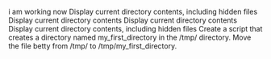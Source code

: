 i am working now
Display current directory contents, including hidden files
Display current directory contents
Display current directory contents
Display current directory contents, including hidden files
Create a script that creates a directory named my_first_directory in the /tmp/ directory.
Move the file betty from /tmp/ to /tmp/my_first_directory.
